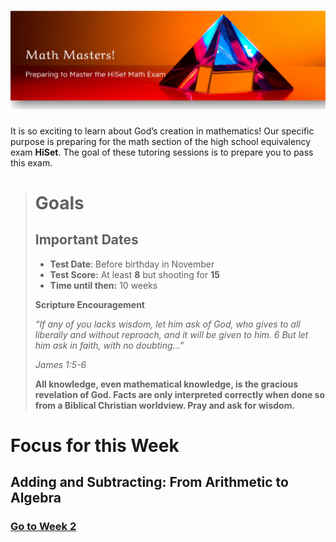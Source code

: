 ![](images/MM-HeroImage.PNG ':class=banner-image')
=======
It is so exciting to learn about God’s creation in mathematics! Our specific purpose is preparing for the math section of the high school equivalency exam **HiSet**. The goal of these tutoring sessions is to prepare you to pass this exam.



> # Goals
>
> ## Important Dates
> * **Test Date**: Before birthday in November
> * **Test Score:** At least **8** but shooting for **15**
> * **Time until then:** 10 weeks
>
> **Scripture Encouragement**
>
> *“If any of you lacks wisdom, let him ask of God, who gives to all liberally and without reproach, and it will be given to him. 6 But let him ask in faith, with no doubting…”* 
>
> *James 1:5-6*
>
> **All knowledge, even mathematical knowledge, is the gracious revelation of God. Facts are only interpreted correctly when done so from a Biblical Christian worldview. Pray and ask for wisdom.**

# Focus for this Week
## Adding and Subtracting: From Arithmetic to Algebra
### [Go to Week 2](module-02.md)
